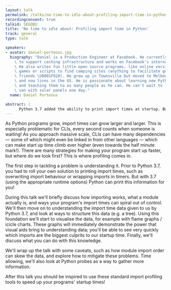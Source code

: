 ```yaml
---
layout: talk
permalink: /talks/no-time-to-idle-about-profiling-import-time-in-python
recordingconsent: true
talkid: SEGQBU
title: 'No time to idle about: Profiling import time in Python'
track: general
type: talk

speakers:
- avatar: daniel-porteous.jpg
  biography: "Daniel is a Production Engineer at Facebook. He currently builds tooling\
    \ to support caching infrastructure and works on Facebook's internal IaaS efforts.\
    \ He also writes fun little open source programs, like online versions of board\
    \ games or scripts to find camping sites (anything to facilitate good time with\
    \ friends \U0001F920). He grew up in Townsville but moved to Melbourne for university,\
    \ and now lives in the US. He is passionate about learning new Python features\
    \ and teaching them to as many people as he can. He can't wait to live in an electric\
    \ van with solar panels one day."
  name: Daniel Porteous

abstract: | 
      Python 3.7 added the ability to print import times at startup. But what can we do with that data, and is it enough? In this talk we'll look at how to process import time data, structure it, visualise it, and make concrete choices to improve start up time. Python need not be slow to start!
---
```


As Python programs grow, import times can grow larger and larger. This is especially problematic for CLIs, every second counts when someone is waiting! As you approach massive scale, CLIs can have many dependencies — some of which might even be linked in from other languages — which can make start up time climb ever higher (even towards the half minute mark!). There are many strategies for making your program start up faster, but where do we look first? This is where profiling comes in.

The first step in tackling a problem is understanding it. Prior to Python 3.7, you had to roll your own solution to printing import times, such as overwriting import behaviour or wrapping imports in timers. But with 3.7 (using the appropriate runtime options) Python can print this information for you!

During this talk we'll briefly discuss how importing works, what a module actually is, and ways your program's import times can spiral out of control. We'll then move on to understanding the import time data given to us by Python 3.7, and look at ways to structure this data (e.g. a tree). Using this foundation we'll start to visualise the data, for example with flame graphs / icicle charts. These graphs will immediately demonstrate the power that visual aids bring to understanding data; you'll be able to see very quickly which imports are the biggest culprits to our startup time. Finally, we'll discuss what you can do with this knowledge.

We'll wrap up the talk with some caveats, such as how module import order can skew the data, and explore how to mitigate these problems. Time allowing, we'll also look at Python probes as a way to gather more information.

After this talk you should be inspired to use these standard import profiling tools to speed up your programs' startup times!
